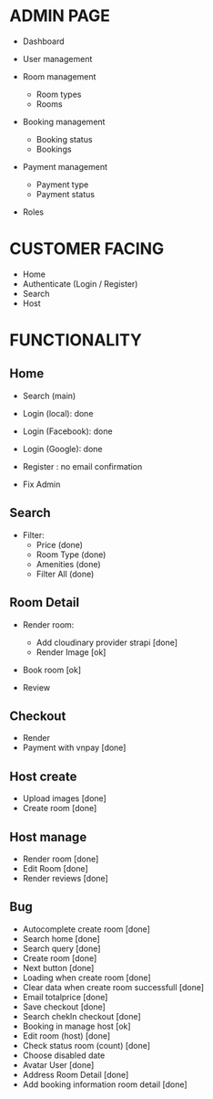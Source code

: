 # ADMIN PAGE

- Dashboard

- User management

- Room management

  - Room types
  - Rooms

- Booking management

  - Booking status
  - Bookings

- Payment management
  - Payment type
  - Payment status
- Roles

# CUSTOMER FACING

- Home
- Authenticate (Login / Register)
- Search
- Host

# FUNCTIONALITY

## Home

- Search (main)
- Login (local): done
- Login (Facebook): done
- Login (Google): done
- Register : no email confirmation

- Fix Admin

## Search

- Filter:
  - Price (done)
  - Room Type (done)
  - Amenities (done)
  - Filter All (done)

## Room Detail

- Render room:
  - Add cloudinary provider strapi [done]
  - Render Image [ok]
- Book room [ok]

- Review

## Checkout

- Render
- Payment with vnpay [done]

## Host create

- Upload images [done]
- Create room [done]

## Host manage

- Render room [done]
- Edit Room [done]
- Render reviews [done]

## Bug

- Autocomplete create room [done]
- Search home [done]
- Search query [done]
- Create room [done]
- Next button [done]
- Loading when create room [done]
- Clear data when create room successfull [done]
- Email totalprice [done]
- Save checkout [done]
- Search chekIn checkout [done]
- Booking in manage host [ok]
- Edit room (host) [done]
- Check status room (count) [done]
- Choose disabled date
- Avatar User [done]
- Address Room Detail [done]
- Add booking information room detail [done]
